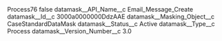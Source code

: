 <?xml version="1.0" encoding="UTF-8"?>
<CustomMetadata xmlns="http://soap.sforce.com/2006/04/metadata" xmlns:xsi="http://www.w3.org/2001/XMLSchema-instance" xmlns:xsd="http://www.w3.org/2001/XMLSchema">
    <label>Process76</label>
    <protected>false</protected>
    <values>
        <field>datamask__API_Name__c</field>
        <value xsi:type="xsd:string">Email_Message_Create</value>
    </values>
    <values>
        <field>datamask__Id__c</field>
        <value xsi:type="xsd:string">3000a0000000DdzAAE</value>
    </values>
    <values>
        <field>datamask__Masking_Object__c</field>
        <value xsi:type="xsd:string">CaseStandardDataMask</value>
    </values>
    <values>
        <field>datamask__Status__c</field>
        <value xsi:type="xsd:string">Active</value>
    </values>
    <values>
        <field>datamask__Type__c</field>
        <value xsi:type="xsd:string">Process</value>
    </values>
    <values>
        <field>datamask__Version_Number__c</field>
        <value xsi:type="xsd:double">3.0</value>
    </values>
</CustomMetadata>
